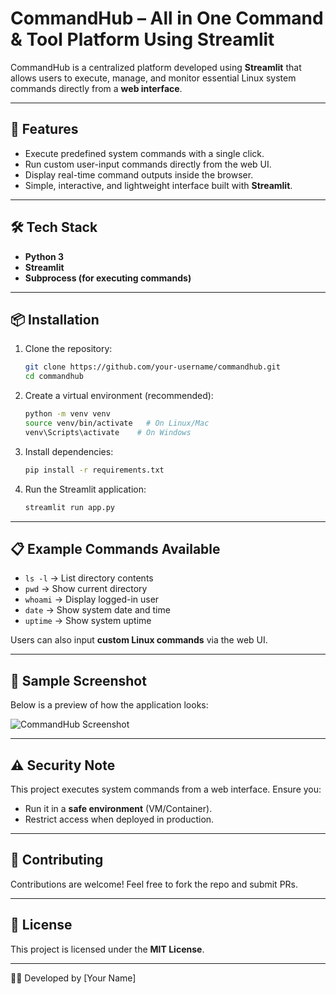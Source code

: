 
# CommandHub – All in One Command & Tool Platform Using Streamlit  

CommandHub is a centralized platform developed using **Streamlit** that allows users to execute, manage, and monitor essential Linux system commands directly from a **web interface**.  

---

## 🚀 Features  
- Execute predefined system commands with a single click.  
- Run custom user-input commands directly from the web UI.  
- Display real-time command outputs inside the browser.  
- Simple, interactive, and lightweight interface built with **Streamlit**.  

---

## 🛠️ Tech Stack  
- **Python 3**  
- **Streamlit**  
- **Subprocess (for executing commands)**  

---

## 📦 Installation  

1. Clone the repository:  
   ```bash
   git clone https://github.com/your-username/commandhub.git
   cd commandhub
   ```  

2. Create a virtual environment (recommended):  
   ```bash
   python -m venv venv
   source venv/bin/activate   # On Linux/Mac
   venv\Scripts\activate    # On Windows
   ```  

3. Install dependencies:  
   ```bash
   pip install -r requirements.txt
   ```  

4. Run the Streamlit application:  
   ```bash
   streamlit run app.py
   ```  

---

## 📋 Example Commands Available  
- `ls -l` → List directory contents  
- `pwd` → Show current directory  
- `whoami` → Display logged-in user  
- `date` → Show system date and time  
- `uptime` → Show system uptime  

Users can also input **custom Linux commands** via the web UI.  

---

## 📸 Sample Screenshot  
Below is a preview of how the application looks:  

![CommandHub Screenshot](https://via.placeholder.com/900x500.png?text=CommandHub+Streamlit+Demo)  

---

## ⚠️ Security Note  
This project executes system commands from a web interface. Ensure you:  
- Run it in a **safe environment** (VM/Container).  
- Restrict access when deployed in production.  

---

## 🤝 Contributing  
Contributions are welcome! Feel free to fork the repo and submit PRs.  

---

## 📜 License  
This project is licensed under the **MIT License**.  

---

👨‍💻 Developed by [Your Name]
